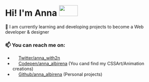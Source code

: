 <h1>Hi! I'm Anna <img src="https://media.giphy.com/media/JhZcAuGjuDmZq/giphy.gif" width="60" height="35"></h1>

🔭 I am currently learning and developing projects to become a Web developer & designer

### 📫 You can reach me on:
- <img src="https://cdn-icons-png.flaticon.com/512/733/733579.png" width="15" height="15"> [Twitter/anna_with2n](https://twitter.com/anna_with2n)
- <img src="https://cdn-icons-png.flaticon.com/512/2111/2111296.png" width="15" height="15"> [Codepen/anna_albirena](https://codepen.io/anna_albirena) (You cand find my CSSArt/Animation creations)
- <img src="https://cdn-icons-png.flaticon.com/512/25/25231.png" width="15" height="15"> [Github/anna_albirena](https://github.com/annalbirena) (Personal projects)


<!--
**annalbirena/annalbirena** is a ✨ _special_ ✨ repository because its `README.md` (this file) appears on your GitHub profile.

Here are some ideas to get you started:

- 🔭 I’m currently working on ...
- 🌱 I’m currently learning ...
- 👯 I’m looking to collaborate on ...
- 🤔 I’m looking for help with ...
- 💬 Ask me about ...
- 📫 How to reach me: ...
- 😄 Pronouns: ...
- ⚡ Fun fact: ...
-->

